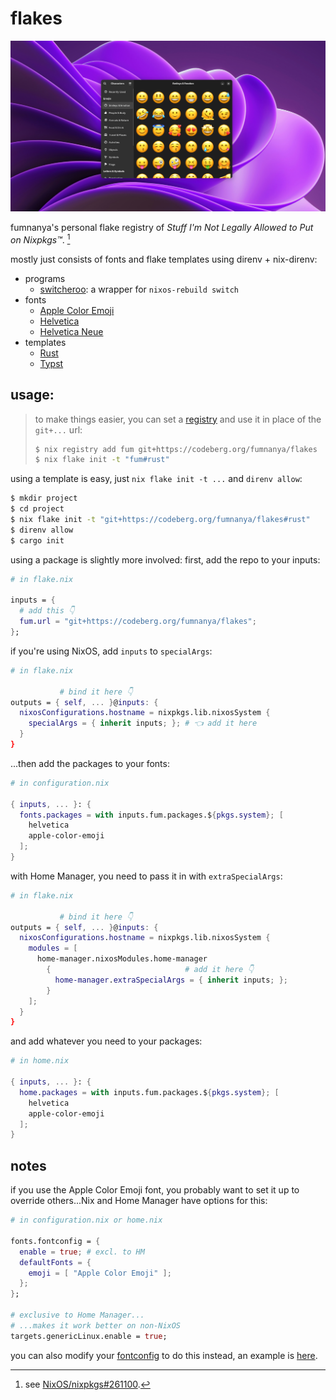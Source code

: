 # flakes

![feature image showing some emojis with the Apple Color Emoji font](feature.png)

fumnanya's personal flake registry of _Stuff I'm Not Legally Allowed to Put on Nixpkgs™_. [^1]

mostly just consists of fonts and flake templates using direnv + nix-direnv:

- programs
  - [switcheroo](./switcheroo.nix): a wrapper for `nixos-rebuild switch`
- fonts
  - [Apple Color Emoji](fonts/apple-color-emoji.nix)
  - [Helvetica](fonts/helvetica.nix)
  - [Helvetica Neue](fonts/helvetica-neue.nix)
- templates
  - [Rust](templates/rust/)
  - [Typst](templates/typst/)

## usage:

> to make things easier, you can set a [registry](https://nix.dev/manual/nix/2.24/command-ref/new-cli/nix3-registry) and use it in place of the `git+...` url: 
> ```sh
> $ nix registry add fum git+https://codeberg.org/fumnanya/flakes 
> $ nix flake init -t "fum#rust"
> ```

using a template is easy, just `nix flake init -t ...` and `direnv allow`:
```sh
$ mkdir project
$ cd project
$ nix flake init -t "git+https://codeberg.org/fumnanya/flakes#rust"
$ direnv allow
$ cargo init
```

using a package is slightly more involved: first, add the repo to your inputs:
```nix
# in flake.nix

inputs = {
  # add this 👇
  fum.url = "git+https://codeberg.org/fumnanya/flakes";
};
```

if you're using NixOS, add `inputs` to `specialArgs`:
```nix
# in flake.nix

           # bind it here 👇
outputs = { self, ... }@inputs: {
  nixosConfigurations.hostname = nixpkgs.lib.nixosSystem {
    specialArgs = { inherit inputs; }; # 👈 add it here
  }
}
```

...then add the packages to your fonts:
```nix
# in configuration.nix

{ inputs, ... }: {
  fonts.packages = with inputs.fum.packages.${pkgs.system}; [
    helvetica
    apple-color-emoji
  ];
}
```

with Home Manager, you need to pass it in with `extraSpecialArgs`:
```nix
# in flake.nix

           # bind it here 👇
outputs = { self, ... }@inputs: {
  nixosConfigurations.hostname = nixpkgs.lib.nixosSystem {
    modules = [
      home-manager.nixosModules.home-manager
        {                              # add it here 👇
          home-manager.extraSpecialArgs = { inherit inputs; };
        }
    ];
  }
}
```

and add whatever you need to your packages:

```nix
# in home.nix

{ inputs, ... }: {
  home.packages = with inputs.fum.packages.${pkgs.system}; [
    helvetica
    apple-color-emoji
  ];
}
```

## notes

if you use the Apple Color Emoji font, you probably want to set it up to override others...Nix and Home Manager have options for this:

```nix
# in configuration.nix or home.nix

fonts.fontconfig = {
  enable = true; # excl. to HM
  defaultFonts = {
    emoji = [ "Apple Color Emoji" ];
  };
};

# exclusive to Home Manager...
# ...makes it work better on non-NixOS
targets.genericLinux.enable = true;
```

you can also modify your [fontconfig](https://wiki.archlinux.org/title/Font_configuration#Fontconfig_configuration) to do this instead, an example is [here](https://aur.archlinux.org/cgit/aur.git/tree/75-apple-color-emoji.conf?h=ttf-apple-emoji).

[^1]: see [NixOS/nixpkgs#261100](https://github.com/NixOS/nixpkgs/issues/261100).
